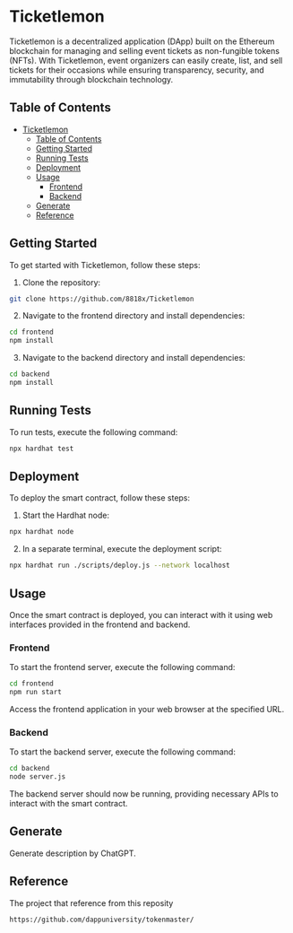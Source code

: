 # Ticketlemon

Ticketlemon is a decentralized application (DApp) built on the Ethereum blockchain for managing and selling event tickets as non-fungible tokens (NFTs). With Ticketlemon, event organizers can easily create, list, and sell tickets for their occasions while ensuring transparency, security, and immutability through blockchain technology.

## Table of Contents
- [Ticketlemon](#ticketlemon)
  - [Table of Contents](#table-of-contents)
  - [Getting Started](#getting-started)
  - [Running Tests](#running-tests)
  - [Deployment](#deployment)
  - [Usage](#usage)
    - [Frontend](#frontend)
    - [Backend](#backend)
  - [Generate](#generate)
  - [Reference](#reference)

## Getting Started

To get started with Ticketlemon, follow these steps:

1. Clone the repository:
```bash
git clone https://github.com/8818x/Ticketlemon
```

2. Navigate to the frontend directory and install dependencies:
```bash
cd frontend
npm install
```

3. Navigate to the backend directory and install dependencies:
```bash
cd backend
npm install
```

## Running Tests

To run tests, execute the following command:
```bash
npx hardhat test
```


## Deployment

To deploy the smart contract, follow these steps:

1. Start the Hardhat node:
```bash
npx hardhat node
```

2. In a separate terminal, execute the deployment script:
```bash
npx hardhat run ./scripts/deploy.js --network localhost
```

## Usage

Once the smart contract is deployed, you can interact with it using web interfaces provided in the frontend and backend.

### Frontend

To start the frontend server, execute the following command:
```bash
cd frontend
npm run start
```

Access the frontend application in your web browser at the specified URL.

### Backend

To start the backend server, execute the following command:
```bash
cd backend
node server.js
```

The backend server should now be running, providing necessary APIs to interact with the smart contract.

## Generate

Generate description by ChatGPT.

## Reference

The project that reference from this reposity
```bash
https://github.com/dappuniversity/tokenmaster/
```